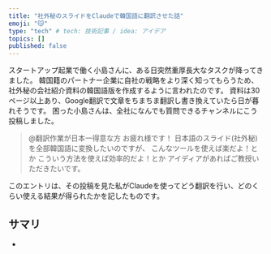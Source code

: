 ```yaml
---
title: "社外秘のスライドをClaudeで韓国語に翻訳させた話"
emoji: "😽"
type: "tech" # tech: 技術記事 / idea: アイデア
topics: []
published: false
---
```



スタートアップ起業で働く小島さんに、ある日突然重厚長大なタスクが降ってきました。
韓国籍のパートナー企業に自社の戦略をより深く知ってもらうため、社外秘の会社紹介資料の韓国語版を作成するように言われたのです。
資料は30ページ以上あり、Google翻訳で文章をちまちま翻訳し書き換えていたら日が暮れそうです。
困った小島さんは、全社になんでも質問できるチャンネルにこう投稿しました。

> @翻訳作業が日本一得意な方
> お疲れ様です！
> 日本語のスライド(社外秘)を全部韓国語に変換したいのですが、
> こんなツールを使えば楽だよ！とか
> こういう方法を使えば効率的だよ！とか
> アイディアがあればご教授いただきたいです。

このエントリは、その投稿を見た私がClaudeを使ってどう翻訳を行い、どのくらい使える結果が得られたかを記したものです。


## サマリ
- 